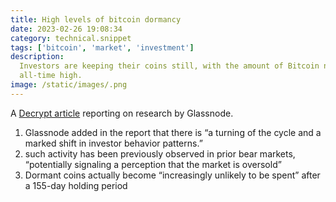 ```yaml
---
title: High levels of bitcoin dormancy
date: 2023-02-26 19:08:34
category: technical.snippet
tags: ['bitcoin', 'market', 'investment']
description:
  Investors are keeping their coins still, with the amount of Bitcoin not budging nearing a new
  all-time high.
image: /static/images/.png
---
```


A [Decrypt article](https://decrypt.co/121860/dormant-bitcoin-370-billion-all-time-high) reporting
on research by Glassnode.

1. Glassnode added in the report that there is “a turning of the cycle and a marked shift in
   investor behavior patterns.”
2. such activity has been previously observed in prior bear markets, “potentially signaling a
   perception that the market is oversold”
3. Dormant coins actually become “increasingly unlikely to be spent” after a 155-day holding period
